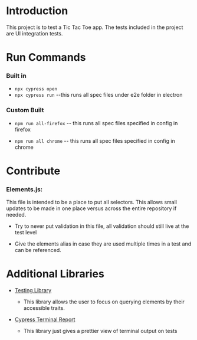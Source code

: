 # Introduction

  

This project is to test a Tic Tac Toe app. The tests included in the project are UI integration tests.

  

# Run Commands

### Built in

    

 - `npx cypress open`
 - `npx cypress run`
--this runs all spec files under e2e folder in electron

### Custom Built

- `npm run all-firefox`
-- this runs all spec files specified in config in firefox

- `npm run all chrome`
-- this runs all spec files specified in config in chrome

  

# Contribute

  

### Elements.js:

This file is intended to be a place to put all selectors. This allows small updates to be made in one place versus across the entire repository if needed.

  

- Try to never put validation in this file, all validation should still live at the test level

- Give the elements alias in case they are used multiple times in a test and can be referenced.

  

# Additional Libraries

  

- [Testing Library](https://testing-library.com/docs/cypress-testing-library/intro/)

	- This library allows the user to focus on querying elements by their accessible traits.

  

- [Cypress Terminal Report](https://www.npmjs.com/package/cypress-terminal-report)

	- This library just gives a prettier view of terminal output on tests